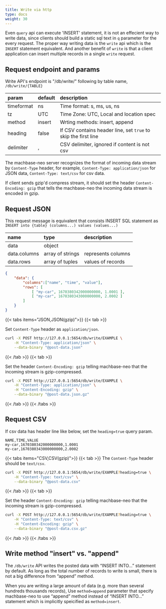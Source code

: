 ```yaml
---
title: Write via http
type: docs
weight: 30
---
```


Even `query` api can execute 'INSERT' statement, it is not an effecient way to write data,
since clients should build a static sql text in `q` parameter for the every request.
The proper way writing data is the `write` api which is the `INSERT` statement equivalent. 
And another benefit of `write` is that a client application can insert multiple records in a single `write` request.

## Request endpoint and params

Write API's endpoint is "/db/write/" following by table name, `/db/write/{TABLE}`

| param       | default | description                     |
|:----------- |---------|:------------------------------- |
| timeformat  | ns      | Time format: s, ms, us, ns      |
| tz          | UTC     | Time Zone: UTC, Local and location spec |
| method      | insert  | Wrting methods: insert, append  |
| heading     | false   | If CSV contains header line, set `true` to skip the first line|
| delimiter   | ,       | CSV delimiter, ignored if content is not csv |

The machbase-neo server recognizes the format of incoming data stream by `Content-Type` header,
for example, `Content-Type: application/json` for JSON data, `Content-Type: text/csv` for csv data.

If client sends gzip'd compress stream, it should set the header `Content-Encoding: gzip` 
that tells the machbase-neo the incoming data stream is encoded in gzip.


## Request JSON

This request message is equivalent that consists INSERT SQL statement as `INSERT into {table} (columns...) values (values...)`

| name         | type       |  description                        |
|:------------ |:-----------|:------------------------------------|
| data         | object           |                               |
| data.columns | array of strings | represents columns            |
| data.rows    | array of tuples  | values of records             |

```json
{
    "data": {
        "columns":["name", "time", "value"],
        "rows": [
            [ "my-car", 1670380342000000000, 1.0001 ],
            [ "my-car", 1670380343000000000, 2.0002 ]
        ]
    }
}
```

{{< tabs items="JSON,JSON(gzip)">}}
{{< tab >}}

Set `Content-Type` header as `application/json`.

```sh
curl -X POST http://127.0.0.1:5654/db/write/EXAMPLE \
    -H "Content-Type: application/json" \
    --data-binary "@post-data.json"
```
{{< /tab >}}
{{< tab >}}

Set the header `Content-Encoding: gzip` telling machbase-neo that the incoming stream is gzip-compressed.

```sh
curl -X POST http://127.0.0.1:5654/db/write/EXAMPLE \
    -H "Content-Type: application/json" \
    -H "Content-Encoding: gzip" \
    --data-binary "@post-data.json.gz"
```

{{< /tab >}}
{{< /tabs >}}

## Request CSV

If csv data has header line like below, set the `heading=true` query param.

```csv
NAME,TIME,VALUE
my-car,1670380342000000000,1.0001
my-car,1670380343000000000,2.0002
```

{{< tabs items="CSV,CSV(gzip)">}}
{{< tab >}}
The `Content-Type` header should be `text/csv`.

```sh
curl -X POST http://127.0.0.1:5654/db/write/EXAMPLE?heading=true \
    -H "Content-Type: text/csv" \
    --data-binary "@post-data.csv"
```
{{< /tab >}}
{{< tab >}}

Set the header `Content-Encoding: gzip` telling machbase-neo that the incoming stream is gzip-compressed.

```sh
curl -X POST http://127.0.0.1:5654/db/write/EXAMPLE?heading=true \
    -H "Content-Type: text/csv" \
    -H "Content-Encoding: gzip" \
    --data-binary "@post-data.csv.gz"
```
{{< /tab >}}
{{< /tabs >}}

## Write method "insert" vs. "append"
The `/db/write` API writes the posted data with “INSERT INTO…” statement by default. As long as the total number of records to write is small, there is not a big difference from “append” method.

When you are writing a large amount of data (e.g. more than several hundreds thousands records), Use `method=append` parameter that specify machbase-neo to use “append” method instead of “INSERT INTO…” statement which is implicitly speicified as `method=insert`.